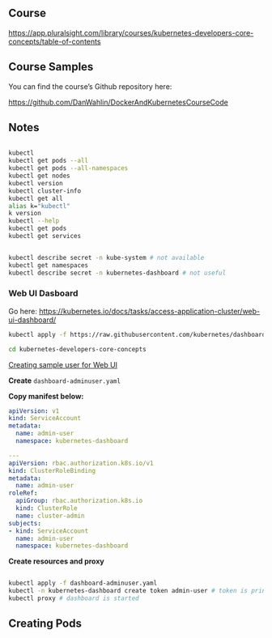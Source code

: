 
## Course 

https://app.pluralsight.com/library/courses/kubernetes-developers-core-concepts/table-of-contents


## Course Samples

You can find the course’s Github repository here:

https://github.com/DanWahlin/DockerAndKubernetesCourseCode


## Notes

```sh

kubectl
kubectl get pods --all
kubectl get pods --all-namespaces
kubectl get nodes
kubectl version
kubectl cluster-info
kubectl get all
alias k="kubectl"
k version
kubectl --help
kubectl get pods
kubectl get services


kubectl describe secret -n kube-system # not available
kubectl get namespaces
kubectl describe secret -n kubernetes-dashboard # not useful

```

### Web UI Dasboard

Go here: https://kubernetes.io/docs/tasks/access-application-cluster/web-ui-dashboard/

```sh
kubectl apply -f https://raw.githubusercontent.com/kubernetes/dashboard/v2.6.1/aio/deploy/recommended.yaml

cd kubernetes-developers-core-concepts

```

[Creating sample user for Web UI](https://github.com/kubernetes/dashboard/blob/master/docs/user/access-control/creating-sample-user.md)

**Create**  `dashboard-adminuser.yaml`

**Copy manifest below:**

```yaml
apiVersion: v1
kind: ServiceAccount
metadata:
  name: admin-user
  namespace: kubernetes-dashboard

---
apiVersion: rbac.authorization.k8s.io/v1
kind: ClusterRoleBinding
metadata:
  name: admin-user
roleRef:
  apiGroup: rbac.authorization.k8s.io
  kind: ClusterRole
  name: cluster-admin
subjects:
- kind: ServiceAccount
  name: admin-user
  namespace: kubernetes-dashboard

```

**Create resources and proxy**

```sh

kubectl apply -f dashboard-adminuser.yaml
kubectl -n kubernetes-dashboard create token admin-user # token is printed
kubectl proxy # dashboard is started

```

## Creating Pods





